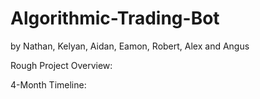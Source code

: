 # Algorithmic-Trading-Bot
by Nathan, Kelyan, Aidan, Eamon, Robert, Alex and Angus

Rough Project Overview:




4-Month Timeline: